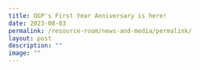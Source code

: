 ```yaml
---
title: OGP's First Year Anniversary is here!
date: 2023-08-03
permalink: /resource-room/news-and-media/permalink/
layout: post
description: ""
image: ""
---
```


